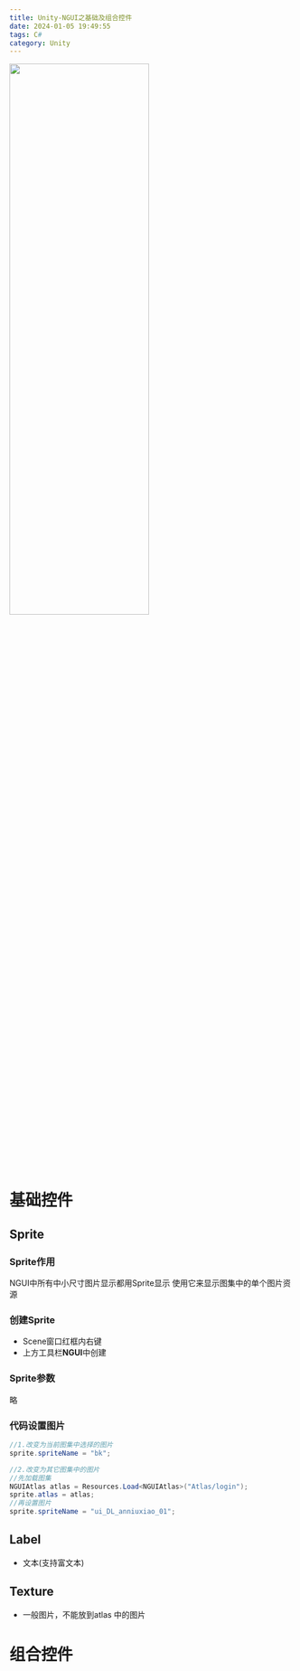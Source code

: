 ```yaml
---
title: Unity-NGUI之基础及组合控件
date: 2024-01-05 19:49:55
tags: C#
category: Unity
---
```


<img src="../../../img/Unity/NGUI_Root_缩放模式设置.bmp" width="70%" height="50%">

# 基础控件
## Sprite
### Sprite作用
NGUI中所有中小尺寸图片显示都用Sprite显示
使用它来显示图集中的单个图片资源

### 创建Sprite
- Scene窗口红框内右键 
- 上方工具栏**NGUI**中创建
### Sprite参数
略
### 代码设置图片
```C#
//1.改变为当前图集中选择的图片
sprite.spriteName = "bk";

//2.改变为其它图集中的图片
//先加载图集
NGUIAtlas atlas = Resources.Load<NGUIAtlas>("Atlas/login");
sprite.atlas = atlas;
//再设置图片
sprite.spriteName = "ui_DL_anniuxiao_01";
```

## Label
- 文本(支持富文本)
## Texture
- 一般图片，不能放到atlas 中的图片

# 组合控件
## 